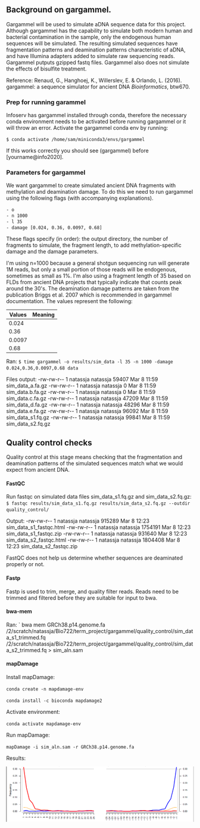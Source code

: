 ## Background on gargammel.
Gargammel will be used to simulate aDNA sequence data for this project. Although gargammel has the capability to simulate both modern human and bacterial contamination in the sample, only the endogenous human sequences will be simulated. The resulting simulated sequences have fragmentation patterns and deamination patterns characteristic of aDNA, and have Illumina adapters added to simulate raw sequencing reads. Gargammel putputs gzipped fastq files. Gargammel also does not simulate the effects of bisulfite treatment.

Reference: Renaud, G., Hanghoej, K., Willerslev, E. & Orlando, L. (2016). gargammel: a sequence simulator for ancient DNA _Bioinformatics_, btw670. 

### Prep for running garammel
Infoserv has gargammel installed through conda, therefore the necessary conda environment needs to be activated before running gargammel or it will throw an error. Activate the gargammel conda env by running: 

	$ conda activate /home/sam/miniconda3/envs/gargammel

If this works correctly you should see (gargammel) before [yourname@info2020]. 

### Parameters for gargammel
We want gargammel to create simulated ancient DNA fragments with methylation and deamination damage. To do this we need to run gargammel using the following flags (with accompanying explanations).

	- o
	- n 1000
	- l 35
	- damage [0.024, 0.36, 0.0097, 0.68]

These flags specify (in order): the output directory, the number of fragments to simulate, the fragment length, to add methylation-specific damage and the damage parameters. 

I'm using n=1000 because a general shotgun sequencing run will generate 1M reads, but only a small portion of those reads will be endogenous, sometimes as small as 1%. I'm also using a fragment length of 35 based on FLDs from ancient DNA projects that typically indicate that counts peak around the 30's. The deamination damage patterns are taken from the publication Briggs et al. 2007 which is recommended in gargammel documentation. The values represent the following: 

| Values | Meaning |
| ------ | ------- |
| 0.024  |         |
| 0.36   |         |
| 0.0097 |         |
| 0.68   |         |


Ran: 
`$ time gargammel -o results/sim_data -l 35 -n 1000 -damage 0.024,0.36,0.0097,0.68 data`

Files output: 
-rw-rw-r-- 1 natassja natassja  59407 Mar  8 11:59 sim_data_a.fa.gz
-rw-rw-r-- 1 natassja natassja      0 Mar  8 11:59 sim_data.b.fa.gz
-rw-rw-r-- 1 natassja natassja      0 Mar  8 11:59 sim_data.c.fa.gz
-rw-rw-r-- 1 natassja natassja  47209 Mar  8 11:59 sim_data_d.fa.gz
-rw-rw-r-- 1 natassja natassja  48296 Mar  8 11:59 sim_data.e.fa.gz
-rw-rw-r-- 1 natassja natassja  96092 Mar  8 11:59 sim_data_s1.fq.gz
-rw-rw-r-- 1 natassja natassja  99841 Mar  8 11:59 sim_data_s2.fq.gz
## Quality control checks
Quality control at this stage means checking that the fragmentation and deamination patterns of the simulated sequences match what we would expect from ancient DNA. 

#### FastQC
Run fastqc on simulated data files sim_data_s1.fq.gz and sim_data_s2.fq.gz:
`$ fastqc results/sim_data_s1.fq.gz results/sim_data_s2.fq.gz --outdir quality_control/`

Output: 
-rw-rw-r-- 1 natassja natassja  915289 Mar  8 12:23 sim_data_s1_fastqc.html
-rw-rw-r-- 1 natassja natassja 1754191 Mar  8 12:23 sim_data_s1_fastqc.zip
-rw-rw-r-- 1 natassja natassja  931640 Mar  8 12:23 sim_data_s2_fastqc.html
-rw-rw-r-- 1 natassja natassja 1804408 Mar  8 12:23 sim_data_s2_fastqc.zip

FastQC does not help us determine whether sequences are deaminated properly or not. 

#### Fastp
Fastp is used to trim, merge, and quality filter reads. Reads need to be trimmed and filtered before they are suitable for input to bwa. 

#### bwa-mem

Ran: 
` bwa mem GRCh38.p14.genome.fa /2/scratch/natassja/Bio722/term_project/gargammel/quality_control/sim_data_s1_trimmed.fq /2/scratch/natassja/Bio722/term_project/gargammel/quality_control/sim_data_s2_trimmed.fq > sim_aln.sam
#### mapDamage

Install mapDamage: 

`conda create -n mapdamage-env`

`conda install -c bioconda mapdamage2`

Activate environment: 

`conda activate mapdamage-env`

Run mapDamage: 

`mapDamage -i sim_aln.sam -r GRCh38.p14.genome.fa`

Results: 

![](./Pasted%20image%2020240401114039.png)




